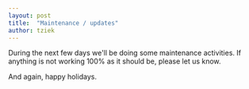```yaml
---
layout: post
title:  "Maintenance / updates"
author: tziek
---
```

During the next few days we'll be doing some maintenance activities. If anything is not working 100% as it should be, please let us know. 

And again, happy holidays.